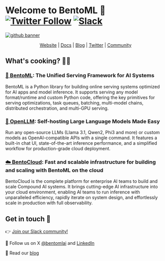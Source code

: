 # Welcome to BentoML 👋  [![Twitter Follow](https://img.shields.io/twitter/follow/bentomlai?style=social)](https://twitter.com/bentomlai) [![Slack](https://img.shields.io/badge/Slack-Join-4A154B?style=social)](https://l.bentoml.com/join-slack)


[![github banner](https://github.com/user-attachments/assets/a5719b64-615b-4f73-8342-b844e380bdd5)](http://bentoml.com)


<div align="center">
<a href="http://bentoml.com">Website</a> | <a href="https://docs.bentoml.com">Docs</a> | <a href="https://bentoml.com/blog">Blog</a> | <a href="https://twitter.com/bentomlai">Twitter</a> | <a href="https://l.bentoml.com/join-slack">Community</a>
</div>

## What's cooking? 👩‍🍳

### [🍱 BentoML](https://github.com/bentoml/BentoML): The Unified Serving Framework for AI Systems

BentoML is a Python library for building online serving systems optimized for AI apps and model inference. It supports serving any model format/runtime and custom Python code, offering the key primitives for serving optimizations, task queues, batching, multi-model chains, distributed orchestration, and multi-GPU serving.


### [🦾 OpenLLM](https://github.com/bentoml/OpenLLM): Self-hosting Large Language Models Made Easy

Run any open-source LLMs (Llama 3.1, Qwen2, Phi3 and more) or custom models as OpenAI-compatible APIs with a single command. It features a built-in chat UI, state-of-the-art inference performance, and a simplified workflow for production-grade cloud deployment.

### [☁️ BentoCloud](https://www.bentoml.com/cloud): Fast and scalable infrastructure for building and scaling with BentoML on the cloud

BentoCloud is the complete platform for enterprise AI teams to build and scale Compound AI systems. It brings cutting-edge AI infrastructure into your cloud environment, enabling AI teams to run inference with unparalleled efficiency, rapidly iterate on system design, and effortlessly scale in production with full observability.


## Get in touch 💬

👉 [Join our Slack community!](https://l.bentoml.com/join-slack)

👀 Follow us on X [@bentomlai](https://twitter.com/bentomlai) and [LinkedIn](https://www.linkedin.com/company/bentoml/)

📖 Read our [blog](https://www.bentoml.com/blog)
